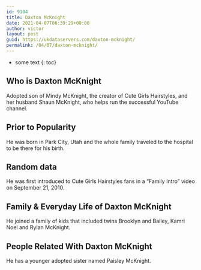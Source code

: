 ```yaml
---
id: 9104
title: Daxton McKnight
date: 2021-04-07T06:39:29+00:00
author: victor
layout: post
guid: https://ukdataservers.com/daxton-mcknight/
permalink: /04/07/daxton-mcknight/
---
```


* some text
{: toc}


## Who is Daxton McKnight



Adopted son of Mindy McKnight, the creator of Cute Girls Hairstyles, and her husband Shaun McKnight, who helps run the successful YouTube channel. 

                
                
                
## Prior to Popularity



He was born in Park City, Utah and the whole family traveled to the hospital to be there for his birth. 

                
                
                
## Random data



He was first introduced to Cute Girls Hairstyles fans in a &#8220;Family Intro&#8221; video on September 21, 2010. 

                
                
                
## Family & Everyday Life of Daxton McKnight



He joined a family of kids that included twins Brooklyn and Bailey, Kamri Noel and Rylan McKnight. 

                
                
                
## People Related With Daxton McKnight



He has a younger adopted sister named Paisley McKnight. 

                
              
            
          
          
          